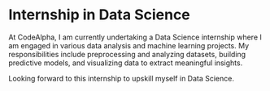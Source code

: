 # Internship in Data Science
At CodeAlpha, I am currently undertaking a Data Science internship where I am engaged in various data analysis and machine learning projects. My responsibilities include preprocessing and analyzing datasets, building predictive models, and visualizing data to extract meaningful insights. <br>

Looking forward to this internship to upskill myself in Data Science.